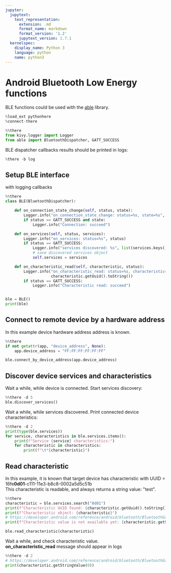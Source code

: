 ```yaml
---
jupyter:
  jupytext:
    text_representation:
      extension: .md
      format_name: markdown
      format_version: '1.2'
      jupytext_version: 1.7.1
  kernelspec:
    display_name: Python 3
    language: python
    name: python3
---
```


# Android Bluetooth Low Energy functions
BLE functions could be used with the [able](https://github.com/b3b/able) library.

```python
%load_ext pythonhere
%connect-there
```

```python
%%there
from kivy.logger import Logger
from able import BluetoothDispatcher, GATT_SUCCESS
```

BLE dispatcher callbacks results should be printed in logs:

```python
%there -b log
```

## Setup BLE interface
with logging callbacks

```python
%%there
class BLE(BluetoothDispatcher):

    def on_connection_state_change(self, status, state):
        Logger.info("on_connection_state_change: status=%s, state=%s", status, state)
        if status == GATT_SUCCESS and state:
            Logger.info("Connection: succeed")

    def on_services(self, status, services):
        Logger.info("on_services: status=%s", status)
        if status == GATT_SUCCESS:
            Logger.info("services discovered: %s", list(services.keys()))
            # save discovered services object
            self.services = services

    def on_characteristic_read(self, characteristic, status):
        Logger.info("on_characteristic_read: status=%s, characteristic=%s", status,
                    characteristic.getUuid().toString())
        if status == GATT_SUCCESS:
            Logger.info("Characteristic read: succeed")


ble = BLE()
print(ble)
```

## Connect to remote device by a hardware address
In this example device hardware address address is known.

```python
%%there
if not getattr(app, "device_address", None):
    app.device_address = "FF:FF:FF:FF:FF:FF"

ble.connect_by_device_address(app.device_address)
```

## Discover device services and characteristics
Wait a while, while device is connected. Start services discovery:

```python
%%there -d 5
ble.discover_services()
```

Wait a while, while services discovered. Print connected device characteristics:

```python
%%there -d 2
print(type(ble.services))
for service, characteristics in ble.services.items():
    print(f"Service {service} characteristics:")
    for characteristic in characteristics:
        print(f"\t*{characteristic}")
```

## Read characteristic
In this example, it is known that target device has characteristic
with UUID = 16fe**0d01**-c111-11e3-b8c8-0002a5d5c51b  
This characteristic is readable, and always returns a string value: "test".

```python
%%there
characteristic = ble.services.search("0d01")  
print(f"Characteristic UUID found: {characteristic.getUuid().toString()}")
print(f"Characteristic object: {characteristic}")
# https://developer.android.com/reference/android/bluetooth/BluetoothGattCharacteristic#getStringValue(int)
print(f"Characteristic value is not available yet: {characteristic.getStringValue(0)}")

ble.read_characteristic(characteristic)
```

Wait a while, and check characteristic value.  
**on_characteristic_read** message should appear in logs

```python
%%there -d 2
# https://developer.android.com/reference/android/bluetooth/BluetoothGattCharacteristic#getStringValue(int)
print(characteristic.getStringValue(0))
```
